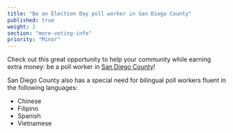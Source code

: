 ```yaml
---
title: "Be an Election Day poll worker in San Diego County"
published: true
weight: 2
section: "more-voting-info"
priority: "Minor"
---
```


Check out this great opportunity to help your community while earning extra money: be a poll worker in [San Diego County](https://www.sdvote.com/pollworkers/)!  

San Diego County also has a special need for bilingual poll workers fluent in the following languages:
- Chinese
- Filipino
- Spanish
- Vietnamese 